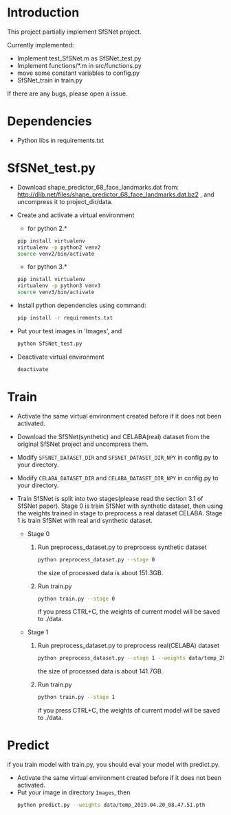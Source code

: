 # Introduction
This project partially implement SfSNet project. 

Currently implemented:
* Implement test_SfSNet.m as SfSNet_test.py
* Implement functions/*.m in src/functions.py
* move some constant variables to config.py 
* SfSNet_train in train.py

If there are any bugs, please open a issue.

# Dependencies
* Python libs in requirements.txt

# SfSNet_test.py
* Download shape_predictor_68_face_landmarks.dat from:
http://dlib.net/files/shape_predictor_68_face_landmarks.dat.bz2 , 
and uncompress it to project_dir/data.

* Create and activate a virtual environment
    * for python 2.*
    ```bash
    pip install virtualenv
    virtualenv -p python2 venv2
    source venv2/bin/activate
    ```
    * for python 3.*
    ```bash
    pip install virtualenv
    virtualenv -p python3 venv3
    source venv3/bin/activate
    ```
* Install python dependencies using command:
    ```bash
    pip install -r requirements.txt
    ```
* Put your test images in 'Images', and 
    ```bash
    python SfSNet_test.py
    ```
* Deactivate virtual environment
    ```bash
    deactivate
    ```
# Train
* Activate the same virtual environment created 
before if it does not been activated.
* Download the SfSNet(synthetic) and CELABA(real) dataset from 
the original SfSNet project and uncompress them.

* Modify `SFSNET_DATASET_DIR` and `SFSNET_DATASET_DIR_NPY` in 
config.py to your directory.

* Modify `CELABA_DATASET_DIR` and `CELABA_DATASET_DIR_NPY` in 
config.py to your directory.

* Train SfSNet is split into two stages(please read the section
3.1 of SfSNet paper). Stage 0 is train SfSNet with synthetic 
dataset, then using the weights trained in stage to preprocess
a real dataset CELABA. Stage 1 is train SfSNet with real and 
synthetic dataset.
    * Stage 0  
        1. Run preprocess_dataset.py to preprocess synthetic dataset
            ```bash
            python preprocess_dataset.py --stage 0
            ```
            the size of processed data is about 151.3GB.

        2. Run train.py
            ```bash
            python train.py --stage 0
            ```
            if you press CTRL+C, the weights of current model will
             be saved to ./data.
    * Stage 1  
        1. Run preprocess_dataset.py to preprocess real(CELABA) dataset
            ```bash
            python preprocess_dataset.py --stage 1 --weights data/temp_2019.04.19_19.00.10.pth
            ```
            the size of processed data is about 141.7GB.

        2. Run train.py
            ```bash
            python train.py --stage 1
            ```
            if you press CTRL+C, the weights of current model will be 
            saved to ./data.
    
# Predict

if you train model with train.py, you should eval 
your model with predict.py.

* Activate the same virtual environment created before if it does not
been activated.
* Put your image in directory `Images`, then
    ```bash
    python predict.py --weights data/temp_2019.04.20_08.47.51.pth
    ```